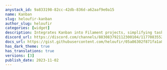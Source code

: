 ```yaml
---
anystack_id: 9a833198-82cc-42db-836d-a62aaf9e0a15
name: Kanban
slug: heloufir-kanban
author_slug: heloufir
categories: [widget]
description: Integrates Kanban into Filament projects, simplifying task management, progress tracking, and team collaboration, enhancing productivity and organization.
discord_url: https://discord.com/channels/883083792112300104/1177083552576323594
docs_url: https://gist.githubusercontent.com/heloufir/05a86302f871fa1a81ac05d693d9c9d9/raw/filament-kanban-docs.md
has_dark_theme: true
has_translations: true
versions: [3]
publish_date: 2023-11-02
---
```

